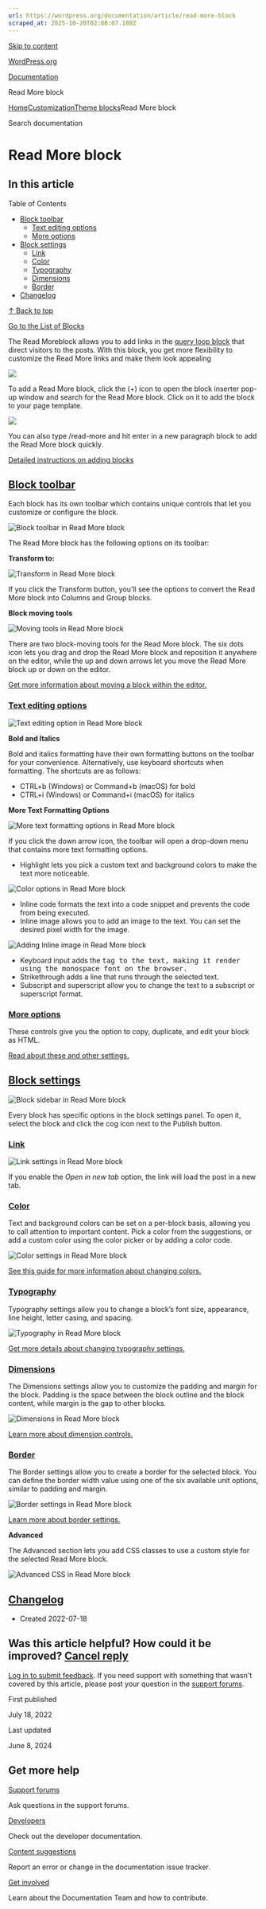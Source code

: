```yaml
---
url: https://wordpress.org/documentation/article/read-more-block
scraped_at: 2025-10-20T02:08:07.188Z
---
```


[Skip to content](https://wordpress.org/documentation/article/read-more-block/#wp--skip-link--target)

[WordPress.org](https://wordpress.org/)

[Documentation](https://wordpress.org/documentation)

Read More block

[Home](https://wordpress.org/documentation)[Customization](https://wordpress.org/documentation/customization/)[Theme blocks](https://wordpress.org/documentation/category/theme-blocks/)Read More block

Search documentation

# Read More block

## In this article

Table of Contents

- [Block toolbar](https://wordpress.org/documentation/article/read-more-block/#block-toolbar)
  - [Text editing options](https://wordpress.org/documentation/article/read-more-block/#text-editing-options)
  - [More options](https://wordpress.org/documentation/article/read-more-block/#more-options)
- [Block settings](https://wordpress.org/documentation/article/read-more-block/#block-settings)
  - [Link](https://wordpress.org/documentation/article/read-more-block/#link)
  - [Color](https://wordpress.org/documentation/article/read-more-block/#color)
  - [Typography](https://wordpress.org/documentation/article/read-more-block/#typography)
  - [Dimensions](https://wordpress.org/documentation/article/read-more-block/#dimensions)
  - [Border](https://wordpress.org/documentation/article/read-more-block/#border)
- [Changelog](https://wordpress.org/documentation/article/read-more-block/#changelog)

[↑ Back to top](https://wordpress.org/documentation/article/read-more-block/#wp--skip-link--target)

[Go to the List of Blocks](https://wordpress.org/documentation/article/blocks/)

The Read Moreblock allows you to add links in the [query loop block](https://wordpress.org/documentation/article/query-loop-block/) that direct visitors to the posts. With this block, you get more flexibility to customize the Read More links and make them look appealing

![](https://lh6.googleusercontent.com/9GqmdYhH_mCSj-IujtQorMnl6DoxTHeYkBHHhyz_bgM-XRliW6CzBz0dXRHQbDZcU_CmbCCV3CXnRV-EVRfbI3oc6o33zKMATUqGaMb4SwCEko2lnNBVaJLnwln1yIBySJIzbCdKtoZRW83cSDE)

To add a Read More block, click the (+) icon to open the block inserter pop-up window and search for the Read More block. Click on it to add the block to your page template.

![](https://wordpress.org/documentation/files/2022/07/read-more-1--1024x709.gif)

You can also type /read-more and hit enter in a new paragraph block to add the Read More block quickly.

[Detailed instructions on adding blocks](https://wordpress.org/documentation/article/adding-a-new-block/)

## [Block toolbar](https://wordpress.org/documentation/article/read-more-block/\#block-toolbar)

Each block has its own toolbar which contains unique controls that let you customize or configure the block.

![Block toolbar in Read More block](https://lh5.googleusercontent.com/B37647tiO8ZNebBqekhLQry9RP4LgwsUFBX-rnoaJq77tcM7zp2K-dDjMczvJ02pfeY1eJlANU9w2D34obQQRPXMVbpQ6U9OgUcadsulI7dYoHDGmgL8v9XhbO09iQ4O0CP7WgHSkKV1MnAl6o8)

The Read More block has the following options on its toolbar:

**Transform to:**

![Transform  in Read More block](https://lh5.googleusercontent.com/33GIUbRdVKvheSv9axPq4rBen2Vv7vvSx9t-t-dhSuO2x-eTXSYL8ZjEQJj07mbhiZDJp0iW5Za7_ukSjvrSDmOw8-sYi6RdRFuxHXwXvDuLutyk3W4KLLPKnWay-zL8RT9SEJpv5-CNQ-lqYPo)

If you click the Transform button, you’ll see the options to convert the Read More block into Columns and Group blocks.

**Block moving tools**

![Moving tools  in Read More block](https://lh3.googleusercontent.com/9t1G0HC4AyyKJ7rSPcSFupTsBcyt_IIchs8uPsFLA8G06Q1xzEeYnlhnYRG0N11XrXwdOLhoxznqz8wsHg7Z7RqcjMIBWW_URlyfIpMAz-sqBq5WKrG8qB17iC7FwyAz6PFi11KUKLJCoBaqgU8)

There are two block-moving tools for the Read More block. The six dots icon lets you drag and drop the Read More block and reposition it anywhere on the editor, while the up and down arrows let you move the Read More block up or down on the editor.

[Get more information about moving a block within the editor.](https://wordpress.org/documentation/article/moving-blocks/)

### [Text editing options](https://wordpress.org/documentation/article/read-more-block/\#text-editing-options)

![Text editing option  in Read More block](https://lh5.googleusercontent.com/q4KrohHBeiuDG2OggUN6XuQYvoUkIdYQ87KElgBFL8Qe_QhBzNYSo_F6YtyLJN3GtxsBgP8NgBtpQKKDgBDvBE5MJmquyXcN8qPtvDcSJ2tQl4oKXPqm5upd_T1z8gyNE_2ToOKzfnmyJpx19H8)

**Bold and Italics**

Bold and italics formatting have their own formatting buttons on the toolbar for your convenience. Alternatively, use keyboard shortcuts when formatting. The shortcuts are as follows:

- CTRL+b (Windows) or Command+b (macOS) for bold
- CTRL+i (Windows) or Command+i (macOS) for italics

**More Text Formatting Options**

![More text formatting options  in Read More block](https://lh3.googleusercontent.com/-utiPwrnQv_wuK3s4BjCI2FMTMUOCCRtnBQdyqw0CydfxlfveCCt9ymEpp05P4_bdNu5XE86d8YsLLRmNcCF72sERgNd8MrlVF6evWjiLPY1y5k-XpOpxSa024Ue3u3ycockd9KZlQA1ry7R-t0)

If you click the down arrow icon, the toolbar will open a drop-down menu that contains more text formatting options.

- Highlight lets you pick a custom text and background colors to make the text more noticeable.

![Color options  in Read More block](https://lh6.googleusercontent.com/15GxhKgJG_c5bn2Ub5OuYs1HmF2B0ZCpz37IEPFM6oXoKLW0qoRkOs0sLzOa7xZdwhoKmDZK-dRBFEotux30wsOLRUXKuLg7tc7URHmM7Mlow1yLqdgGTObp18C_tuUkFOAHEer7pLtYH6R_kpU)

- Inline code formats the text into a code snippet and prevents the code from being executed.
- Inline image allows you to add an image to the text. You can set the desired pixel width for the image.

![Adding Inline image  in Read More block](https://lh3.googleusercontent.com/3aDykAe_gWBS3ud_t13TRGuHXJtAEB6ox1xCNp2RxBhEjcTAxA5IWA1epzx4L0ZrhAEwpabRY2jGX5OOV9ZuBzbgnG78gvB1bzKxDb21LYkSPQZUKI_aMhD16p6NS-g335kxjyYBFv8Mlgkih58)

- Keyboard input adds the <kbd> tag to the text, making it render using the monospace font on the browser.
- Strikethrough adds a line that runs through the selected text.
- Subscript and superscript allow you to change the text to a subscript or superscript format.

### [More options](https://wordpress.org/documentation/article/read-more-block/\#more-options)

These controls give you the option to copy, duplicate, and edit your block as HTML.

[Read about these and other settings.](https://wordpress.org/documentation/article/more-options/)

## [Block settings](https://wordpress.org/documentation/article/read-more-block/\#block-settings)

![Block sidebar  in Read More block](https://lh3.googleusercontent.com/X0cYOCCzuNr8UfYTHfNndg0yM_FlriA194V9OYRtEDsKmV_z6hgiPjIyaDQsbNNwjWyUWqRXv9GEShME4U8zqFwUMdvSieHlKluiR7oHBEIldLTZ0iF37DAIS8-5ul6UXXQ2SCO5IHReb1CRVYY)

Every block has specific options in the block settings panel. To open it, select the block and click the cog icon next to the Publish button.

### [Link](https://wordpress.org/documentation/article/read-more-block/\#link)

![Link settings  in Read More block](https://lh6.googleusercontent.com/jOhnGnIVqU7wbncMau6xq7AycdHHHTlSKgUWzAZySV6wFVOXRo4yInXthgpJAV7j50LV9AtmG6F1997Y8qWEtTkJyJm-z-0qIETaRZSWtnJtX5BRFl7-ZghTvstIMLECE1kE8YgzGMDDq0SEexQ)

If you enable the _Open in new tab_ option, the link will load the post in a new tab.

### [Color](https://wordpress.org/documentation/article/read-more-block/\#color)

Text and background colors can be set on a per-block basis, allowing you to call attention to important content. Pick a color from the suggestions, or add a custom color using the color picker or by adding a color code.

![Color settings  in Read More block](https://lh5.googleusercontent.com/B1trY2lzBIfogI_84yDqfauTu6yM8RxkBezczPRt0NcSUimnMTqL_tgREWH-TMp67fVd7z9QhKCHkUmSCaIm5EgTq2P17gbnSf0zSHtHnAttHlYqFDXqQnWXosR-bDeWKCT9VGgQMJHDNFOdb98)

[See this guide for more information about changing colors.](https://wordpress.org/documentation/article/colors-settings-overview/)

### [Typography](https://wordpress.org/documentation/article/read-more-block/\#typography)

Typography settings allow you to change a block’s font size, appearance, line height, letter casing, and spacing.

![Typography  in Read More block](https://lh4.googleusercontent.com/7RNqFjtfqHIfoYBqAmRybd0M1GUB1vU8dT7BlYVuZGaiP08l10fKfvftHyOBzAgMeVx0rCC5Y6FqIgJKgbmkiGsvJfCjxrvjRqjCwqC_sov_mBhk1_z21rzAZ3ovAggjcb2C_-EqMl-cbu-1Mr4)

[Get more details about changing typography settings.](https://wordpress.org/documentation/article/typography-settings-overview/)

### [Dimensions](https://wordpress.org/documentation/article/read-more-block/\#dimensions)

The Dimensions settings allow you to customize the padding and margin for the block. Padding is the space between the block outline and the block content, while margin is the gap to other blocks.

![Dimensions in Read More block](https://lh5.googleusercontent.com/rT5o-TkbwuRX9uhHvBBuiBZY0yBfJTdvz7BA9w74ZFn-_sQN91yfiYj7MGbR8iBYjFdkkjX1LGIXGyR2Pd9kJ19S_s-0fScQkZAxFbWluIdHVCIOTjU1Ec4G6XJFnU9C53ng1rY9tznM-7fOMw4)

[Learn more about dimension controls.](https://wordpress.org/documentation/article/dimension-controls-overview/)

### [Border](https://wordpress.org/documentation/article/read-more-block/\#border)

The Border settings allow you to create a border for the selected block. You can define the border width value using one of the six available unit options, similar to padding and margin.

![Border settings  in Read More block](https://lh4.googleusercontent.com/GYyU85d01ULKnAz5YUIZmIzTdmgRHbPp2jbVtyMZQXnkWRZOfHuYS9pZ_sB2a0X_xAOt84cuH8933HaU6D4uXjJvEgVzUoKbWKVPox-qxwQsmVpNdLsy1Tt7CHsshnbTL7Im1mTntMOX89aaxdY)

[Learn more about border settings.](https://wordpress.org/documentation/article/border-settings-overview/)

**Advanced**

The Advanced section lets you add CSS classes to use a custom style for the selected Read More block.

![Advanced CSS  in Read More block](https://lh3.googleusercontent.com/TbFHDc5svx32DUVzVJN2wkflNbRAj2iD9n77-U63sLjZdp_YxmlxItU-DRrGIR5pvB0BCzejtL91ouvi2iQzYjf6n0uQD475Yy-QQQK9Gw4dUJgFKM5zDmj_Wk8iDSWNJ1hpDOHwcDPf6v0FKLM)

## [Changelog](https://wordpress.org/documentation/article/read-more-block/\#changelog)

- Created 2022-07-18

## Was this article helpful? How could it be improved? [Cancel reply](https://wordpress.org/documentation/article/read-more-block/\#respond)

[Log in to submit feedback](https://login.wordpress.org/?redirect_to=https%3A%2F%2Fwordpress.org%2Fdocumentation%2Farticle%2Fread-more-block%2F&locale=en_US). If you need support with something that wasn't covered by this article, please post your question in the [support forums](https://wordpress.org/support/forums/).

First published

July 18, 2022

Last updated

June 8, 2024

## Get more help

[Support forums](https://wordpress.org/support/forums/)

Ask questions in the support forums.

[Developers](https://developer.wordpress.org/)

Check out the developer documentation.

[Content suggestions](https://github.com/WordPress/Documentation-Issue-Tracker/issues)

Report an error or change in the documentation issue tracker.

[Get involved](https://make.wordpress.org/docs/)

Learn about the Documentation Team and how to contribute.